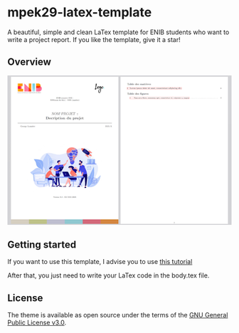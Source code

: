 # mpek29-latex-template

A beautiful, simple and clean LaTex template for ENIB students who want to write a project report.
If you like the template, give it a star!

## Overview
![Main Preview](assets/img/main.png)

## Getting started

If you want to use this template, I advise you to use [this tutorial](https://mpek29.github.io/learning/technical/use_template_sharelatex/)

After that, you just need to write your LaTex code in the body.tex file.

## License

The theme is available as open source under the terms of the [GNU General Public License v3.0](https://github.com/mpek29/mpek29-latex-template/blob/master/LICENSE).
